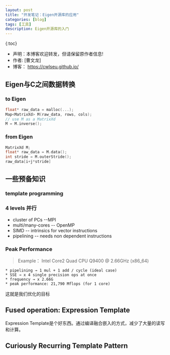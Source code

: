 ```yaml
---
layout: post
title: "开发笔记：Eigen开源库的应用"
categories: [blog]
tags: [工具]
description: Eigen开源库的入门
---
```


{:toc}
- 声明：本博客欢迎转发，但请保留原作者信息!
- 作者: [曹文龙]
- 博客： <https://cwlseu.github.io/> 


## Eigen与C之间数据转换

### to Eigen
```cpp
float* raw_data = malloc(...);
Map<MatrixXd> M(raw_data, rows, cols);
// use M as a MatrixXd
M = M.inverse();
```

### from Eigen
```cpp
MatrixXd M;
float* raw_data = M.data();
int stride = M.outerStride();
raw_data[i+j*stride]
```
## 一些预备知识

### template programming

### 4 levels 并行

- cluster of PCs --MPI
- multi/many-cores -- OpenMP
- SIMD -- intrinsics for vector instructions
- pipelining -- needs non dependent instructions

### Peak Performance

> Example： Intel Core2 Quad CPU Q9400 @ 2.66GHz (x86_64)

    * pipelining → 1 mul + 1 add / cycle (ideal case)
    * SSE → x 4 single precision ops at once
    * frequency → x 2.66G
    * peak performance: 21,790 Mflops (for 1 core)

这就是我们优化的目标


## Fused operation: Expression Template
Expression Template是个好东西。通过编译融合嵌入的方式，减少了大量的读写和计算。

## Curiously Recurring Template Pattern